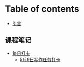 # Table of contents

* [引言](README.md)

## 课程笔记

* [每日打卡](ke-cheng-bi-ji/mei-ri-da-ka/README.md)
  * [5月9日写作任务打卡](ke-cheng-bi-ji/mei-ri-da-ka/5.9-clockin.md)

